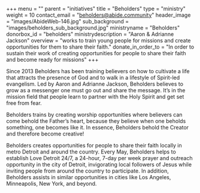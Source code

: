 +++
menu = ""
parent = "initiatives"
title = "Beholders"
type = "ministry"
weight = 10
contact_email = "beholders@abide.community"
header_image = "images/AbideWeb-146.jpg"
sub_background = "images/beholders_sub_background.jpg"
ministryname = "Beholders"
donorbox_id = "beholders"
ministrydescription = "Aaron & Adrianne Jackson"
overview = "works to train young people for missions and create opportunities for them to share their faith."
donate_in_order_to = "In order to sustain their work of creating opportunities for people to share their faith and become ready for missions"
+++

Since 2013 Beholders has been training believers on how to cultivate a life that attracts the presence of God and to walk in a lifestyle of Spirit-led evangelism. Led by Aaron and Adrianne Jackson,  Beholders believes to grow as a messenger one must go out and share the message. It’s in the mission field that people learn to partner with the Holy Spirit and get set free from fear. 

Beholders trains by creating worship opportunities where believers can come behold the Father’s heart, because they believe when one beholds something, one becomes like it. In essence, Beholders behold the Creator and therefore become creative! 

Beholders creates opportunities for people to share their faith locally in metro Detroit and around the country. Every May, Beholders helps to establish Love Detroit 24/7, a  24-hour, 7-day per week prayer and outreach opportunity in the city of Detroit, invigorating local followers of Jesus while inviting people from around the country to participate. In addition, Beholders assists in similar opportunities in cities like Los Angeles, Minneapolis, New York, and beyond. 